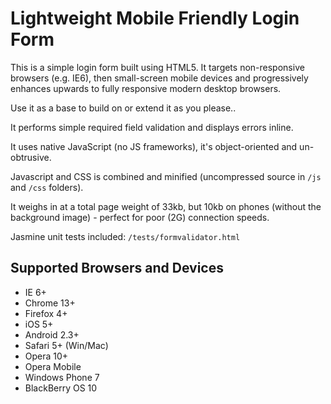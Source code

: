 # Lightweight Mobile Friendly Login Form

This is a simple login form built using HTML5. It targets non-responsive browsers (e.g. IE6), then small-screen mobile devices and progressively enhances upwards to fully responsive modern desktop browsers.

Use it as a base to build on or extend it as you please.. 

It performs simple required field validation and displays errors inline.

It uses native JavaScript (no JS frameworks), it's object-oriented and un-obtrusive.

Javascript and CSS is combined and minified (uncompressed source in `/js` and `/css` folders).

It weighs in at a total page weight of 33kb, but 10kb on phones (without the background image) - perfect for poor (2G) connection speeds.

Jasmine unit tests included: `/tests/formvalidator.html`

## Supported Browsers and Devices

- IE 6+
- Chrome 13+
- Firefox 4+
- iOS 5+
- Android 2.3+
- Safari 5+ (Win/Mac)
- Opera 10+
- Opera Mobile
- Windows Phone 7
- BlackBerry OS 10
